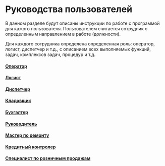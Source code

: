 # Руководства пользователей

В данном разделе будут описаны инструкции по работе с программой для кажого пользователя. Пользователем считается сотрудник с определенным направлением в работе (должности). 

Для каждого сотрудника определена определенная роль: оператор, логист, диспетчер и т.д., с описанием всех выполняемых функций, задач, комплексов задач, процедур и т.д.


#### [Оператор](/3-Руководства-пользователей/1-оператор/)

#### [Логист](/3-Руководства-пользователей/2-логист/)

#### [Диспетчер](/3-Руководства-пользователей/3-диспетчер/)

#### [Кладовщик](/3-Руководства-пользователей/4-кладовщик/)

#### [Бухгалтер](/3-Руководства-пользователей/6-бухгалтер/)

#### [Руководитель](/3-Руководства-пользователей/7-руководитель/)

#### [Мастер по ремонту](/3-Руководства-пользователей/8-мастер-по-ремонту/)

#### [Кредитный контролер](/3-Руководства-пользователей/9-кредитный-контролер/)

#### [Специалист по розничным продажам](/3-Руководства-пользователей/специалист-по-розничным-продажам/)
